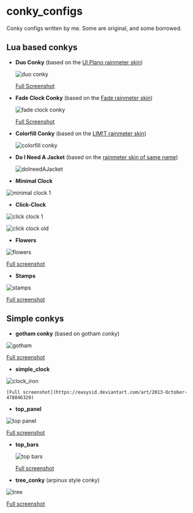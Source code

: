 conky_configs
=====
Conky configs written by me. Some are original, and some borrowed.


## Lua based conkys
*   **Duo Conky** (based on the [UI Plano rainmeter skin](http://fav.me/db7o7rr))

    ![duo conky](https://github.com/easysid/conky_configs/raw/master/duo/image.png)

    [Full Screenshot](https://pre00.deviantart.net/f601/th/pre/f/2018/022/4/4/duo_conky_by_easysid-dc0tto8.png)

*   **Fade Clock Conky** (based on the [Fade rainmeter skin](https://freakquency85.deviantart.com/art/Fade-168573335))

    ![fade clock conky](https://github.com/easysid/conky_configs/raw/master/fade_clock/image.png)

    [Full Screenshot](https://orig00.deviantart.net/ee76/f/2017/352/a/6/fade_clock_conky_by_easysid-dbx35l3.png)

*   **Colorfill Conky** (based on the [LIM!T rainmeter skin](https://injust29.deviantart.com/art/LIM-T-1-2-344112531))

    ![colorfill conky](https://github.com/easysid/conky_configs/raw/master/colorfill/image.png)

*   **Do I Need A Jacket** (based on the [rainmeter skin of same name](http://flyinghyrax.deviantart.com/art/Do-I-Need-a-Jacket-2-0-beta-2016-04-10-494721790))

    ![doIneedAJacket](https://github.com/easysid/conky_configs/raw/master/doINeedAJacket/image.png)

*   **Minimal Clock**

   ![minimal clock 1](https://github.com/easysid/conky_configs/raw/master/min_clock/min_clock.png)

*   **Click-Clock**

   ![click clock 1](https://github.com/easysid/conky_configs/raw/master/click_clock/click_clock.png)

   ![click clock old](https://github.com/easysid/conky_configs/raw/master/click_clock/click_clock_old.png)

*   **Flowers**

   ![flowers](https://github.com/easysid/conky_configs/raw/master/flowers/flowers_conky.png)

   [Full screenshot](https://easysid.deviantart.com/art/2013-June-Clean-478443880)

*   **Stamps**

   ![stamps](https://github.com/easysid/conky_configs/raw/master/stamps/stamp_conky.png)

   [Full screenshot](https://easysid.deviantart.com/art/2013-June-2-Clean-478443853)


## Simple conkys

*   **gotham conky**    (based on gotham conky)

   ![gotham](https://github.com/easysid/conky_configs/raw/master/simple/gotham.png)

   [Full screenshot](https://easysid.deviantart.com/art/2013-March-Clean-478443101)

*   **simple_clock**

   ![clock_iron](https://github.com/easysid/conky_configs/raw/master/simple/clock_iron.png)

    [Full screenshot](https://easysid.deviantart.com/art/2013-October-478846329)

*   **top_panel**

  ![top panel](https://github.com/easysid/conky_configs/raw/master/simple/top_panel.png)

   [Full screenshot](https://easysid.deviantart.com/art/2013-August-478846024)

* **top_bars**

   ![top bars](https://github.com/easysid/conky_configs/raw/master/simple/topbars.png)

   [Full screenshot](https://easysid.deviantart.com/art/2014-January-479069634)

*   **tree_conky**  (arpinux style conky)

  ![tree](https://github.com/easysid/conky_configs/raw/master/simple/tree_arpinux.png)

   [Full screenshot](https://easysid.deviantart.com/art/2013-December-478846141)

